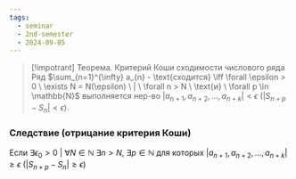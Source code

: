```yaml
---
tags:
  - seminar
  - 2nd-semester
  - 2024-09-05
---
```

> [!impotrant] Теорема. Критерий Коши сходимости числового ряда
> Ряд $\sum_{n=1}^{\infty} a_{n} - \text{сходится} \iff \forall \epsilon > 0 \ \exists N = N(\epsilon) \ | \ \forall n > N \ \text{и} \ \forall p \in \mathbb{N}$ выполняется нер-во $|a_{n+1}, a_{n+2}, \dots, a_{n+k}| < \epsilon \ (|S_{n+p} - S_{n}| < \epsilon)$.

### Следствие (отрицание критерия Коши)

Если $\exists\epsilon_{0} > 0 \ | \ \forall N \in \mathbb{N} \ \exists n > N, \ \exists p \in \mathbb{N}$ для которых $|a_{n+1}, a_{n+2}, \dots, a_{n+k}| \geq \epsilon \ (|S_{n+p} - S_{n}| \geq \epsilon)$

